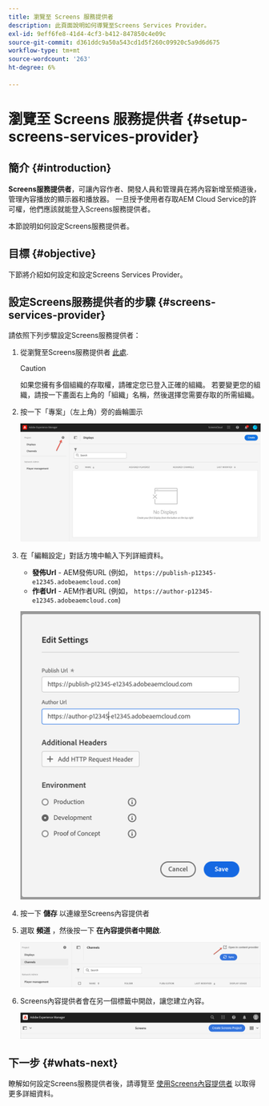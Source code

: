 ```yaml
---
title: 瀏覽至 Screens 服務提供者
description: 此頁面說明如何導覽至Screens Services Provider。
exl-id: 9eff6fe8-41d4-4cf3-b412-847850c4e09c
source-git-commit: d361ddc9a50a543cd1d5f260c09920c5a9d6d675
workflow-type: tm+mt
source-wordcount: '263'
ht-degree: 6%

---
```


# 瀏覽至 Screens 服務提供者 {#setup-screens-services-provider}

## 簡介 {#introduction}

**Screens服務提供者**，可讓內容作者、開發人員和管理員在將內容新增至頻道後，管理內容播放的顯示器和播放器。 一旦授予使用者存取AEM Cloud Service的許可權，他們應該就能登入Screens服務提供者。

本節說明如何設定Screens服務提供者。


## 目標 {#objective}

下節將介紹如何設定和設定Screens Services Provider。

## 設定Screens服務提供者的步驟 {#screens-services-provider}

請依照下列步驟設定Screens服務提供者：

1. 從瀏覽至Screens服務提供者 [此處](https://experience.adobe.com/screens).

   >[!CAUTION]
   >如果您擁有多個組織的存取權，請確定您已登入正確的組織。 若要變更您的組織，請按一下畫面右上角的「組織」名稱，然後選擇您需要存取的所需組織。

2. 按一下「專案」（左上角）旁的齒輪圖示

   ![影像](/help/screens-cloud/assets/configure/configure-screens0.png)

3. 在「編輯設定」對話方塊中輸入下列詳細資料。
   * **發佈Url** - AEM發佈URL (例如， `https://publish-p12345-e12345.adobeaemcloud.com`)
   * **作者Url** - AEM作者URL (例如， `https://author-p12345-e12345.adobeaemcloud.com`)

   ![影像](/help/screens-cloud/assets/configure/configure-screens4.png)

4. 按一下 **儲存** 以連線至Screens內容提供者

5. 選取 **頻道** ，然後按一下 **在內容提供者中開啟**.

   ![影像](/help/screens-cloud/assets/configure/configure-screens1.png)

6. Screens內容提供者會在另一個標籤中開啟，讓您建立內容。

   ![影像](/help/screens-cloud/assets/configure/configure-screens2.png)

## 下一步 {#whats-next}

瞭解如何設定Screens服務提供者後，請導覽至 [使用Screens內容提供者](https://experienceleague.adobe.com/docs/experience-manager-cloud-service/content/screens-as-cloud-service/configure-screens-cloud/using-screens-content-provider.html?lang=end#screens-content-provider) 以取得更多詳細資料。
